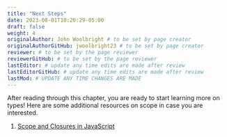 ```yaml
---
title: "Next Steps"
date: 2023-08-01T10:26:29-05:00
draft: false
weight: 4
originalAuthor: John Woolbright # to be set by page creator
originalAuthorGitHub: jwoolbright23 # to be set by page creator
reviewer: # to be set by the page reviewer
reviewerGitHub: # to be set by the page reviewer
lastEditor: # update any time edits are made after review
lastEditorGitHub: # update any time edits are made after review
lastMod: # UPDATE ANY TIME CHANGES ARE MADE
---
```


After reading through this chapter, you are ready to start learning more on types! Here are some additional resources on scope in case you are interested.

1. [Scope and Closures in JavaScript](https://www.freecodecamp.org/news/scope-and-closures-in-javascript/)